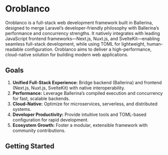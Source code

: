 # Oroblanco
Oroblanco is a full-stack web development framework built in Ballerina, designed to merge Laravel’s developer-friendly philosophy with Ballerina’s performance and concurrency strengths. It natively integrates with leading JavaScript frontend frameworks—Next.js, Nuxt.js, and SvelteKit—enabling seamless full-stack development, while using TOML for lightweight, human-readable configuration. Oroblanco aims to deliver a high-performance, cloud-native solution for building modern web applications.

## Goals
1. **Unified Full-Stack Experience:** Bridge backend (Ballerina) and frontend (Next.js, Nuxt.js, SvelteKit) with native interoperability.
2. **Performance:** Leverage Ballerina’s compiled execution and concurrency for fast, scalable backends.
3. **Cloud-Native:** Optimize for microservices, serverless, and distributed systems.
4. **Developer Productivity:** Provide intuitive tools and TOML-based configuration for rapid development.
5. **Ecosystem Growth:** Foster a modular, extensible framework with community contributions.

## Getting Started
